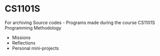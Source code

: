 # CS1101S

For archiving Source codes - Programs made during the course CS1101S Programming Methodology
- Missions
- Reflections
- Personal mini-projects
